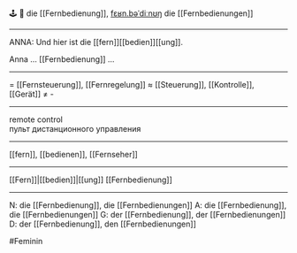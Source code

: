 🕹️ 🔴 die [[Fernbedienung]], [fɛʁn.bəˈdiːnʊŋ](https://youglish.com/pronounce/Fernbedienung/german)
die [[Fernbedienungen]]

---
ANNA: Und hier ist die [[fern]][[bedien]][[ung]].

Anna … [[Fernbedienung]] …

---
= [[Fernsteuerung]], [[Fernregelung]]
≈ [[Steuerung]], [[Kontrolle]], [[Gerät]]
≠ -

---
remote control  
пульт дистанционного управления

---
[[fern]], [[bedienen]], [[Fernseher]]

---
[[Fern]]|[[bedien]]|[[ung]]
[[Fernbedienung]]


---
N: die [[Fernbedienung]], die [[Fernbedienungen]]
A: die [[Fernbedienung]], die [[Fernbedienungen]]
G: der [[Fernbedienung]], der [[Fernbedienungen]]
D: der [[Fernbedienung]], den [[Fernbedienungen]]

#Feminin 